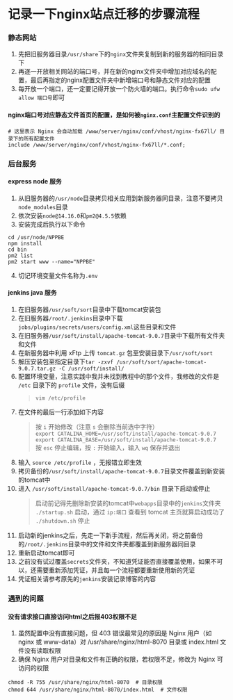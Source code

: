 # 记录一下nginx站点迁移的步骤流程


### 静态网站
1. 先把旧服务器目录`/usr/share`下的`nginx`文件夹复制到新的服务器的相同目录下  
2. 再逐一开放相关网站的端口号，并在新的nginx文件夹中增加对应域名的配置，最后再指定的nginx配置文件夹中新增端口号和静态文件对应的配置  
3. 每开放一个端口，还一定要记得开放一个防火墙的端口。执行命令`sudo ufw allow 端口号`即可  

#### nginx端口号对应静态文件首页的配置，是如何被`nginx.conf`主配置文件识别的
```
# 这里表示 Nginx 会自动加载 /www/server/nginx/conf/vhost/nginx-fx67ll/ 目录下的所有配置文件
include /www/server/nginx/conf/vhost/nginx-fx67ll/*.conf;
```


### 后台服务
#### express node 服务
1. 从旧服务器的`/usr/node`目录拷贝相关应用到新服务器同目录，注意不要拷贝`node_modules`目录  
2. 依次安装`node@14.16.0`和`pm2@4.5.5`依赖  
3. 安装完成后执行以下命令  
```
cd /usr/node/NPPBE
npm install
cd bin
pm2 list
pm2 start www --name="NPPBE"
```
4. 切记环境变量文件名称为`.env`

#### jenkins java 服务
1. 在旧服务器`/usr/soft/sort`目录中下载tomcat安装包  
2. 在旧服务器`/root/.jenkins`目录中下载`jobs/plugins/secrets/users/config.xml`这些目录和文件  
3. 在旧服务器`/usr/soft/install/apache-tomcat-9.0.7`目录中下载所有文件夹和文件  
4. 在新服务器中利用 xFtp 上传 `tomcat.gz` 包至安装目录下`/usr/soft/sort`  
5. 解压安装包至指定目录下`tar -zxvf /usr/soft/sort/apache-tomcat-9.0.7.tar.gz -C /usr/soft/install/`  
6. 配置环境变量，注意实践中我并未找到教程中的那个文件，我修改的文件是 `/etc` 目录下的 `profile` 文件，没有后缀  
	> `vim /etc/profile`  
7. 在文件的最后一行添加如下内容  
	> 按 `i` 开始修改（注意 `s` 会删除当前选中字符）  
	> `export CATALINA_HOME=/usr/soft/install/apache-tomcat-9.0.7`  
	> `export CATALINA_BASE=/usr/soft/install/apache-tomcat-9.0.7`  
	> 按 `esc` 停止编辑，按 `:` 开始输入，输入 `wq` 保存并退出  
8. 输入 `source /etc/profile` ，无报错立即生效  
9. 拷贝备份的`/usr/soft/install/apache-tomcat-9.0.7`目录文件覆盖到新安装的tomcat中  
10. 进入 `/usr/soft/install/apache-tomcat-9.0.7/bin` 目录下启动或停止  
	> 启动前记得先删除新安装的tomcat中`webapps`目录中的`jenkins`文件夹  
	> `./startup.sh` 启动，通过 `ip:端口` 查看到 tomcat 主页就算启动成功了  
	> `./shutdown.sh` 停止  
11. 启动新的jenkins之后，先走一下新手流程，然后再关闭，将之前备份的`/root/.jenkins`目录中的文件和文件夹都覆盖到新服务器同目录  
12. 重新启动tomcat即可  
13. 之前没有试过覆盖`secrets`文件夹，不知道凭证能否直接覆盖使用，如果不可以，还需要重新添加凭证，并且每一个流程都要重新使用新的凭证  
14. 凭证相关请参考原先的`jenkins`安装记录博客的内容  


### 遇到的问题
#### 没有请求接口直接访问html之后报403权限不足
1. 虽然配置中没有直接问题，但 403 错误最常见的原因是 Nginx 用户（如 nginx 或 www-data）对 /usr/share/nginx/html-8070 目录或 index.html 文件没有读取权限  
2. 确保 Nginx 用户对目录和文件有正确的权限，若权限不足，修改为 Nginx 可访问的权限  
```
chmod -R 755 /usr/share/nginx/html-8070  # 目录权限
chmod 644 /usr/share/nginx/html-8070/index.html  # 文件权限
```